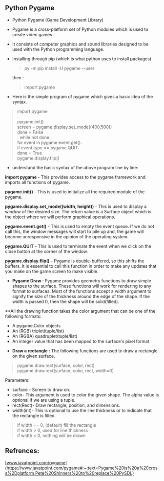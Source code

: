 
## Python Pygame 

* Python Pygame (Game Development Library)

* Pygame is a cross-platform set of Python modules which is used to create video games.

* It consists of computer graphics and sound libraries designed to be used with the Python programming language.

* Installing through pip (which is what python uses to install packages)
  > py -m pip install -U pygame --user  

  then : 

  > import pygame  

* Here is the simple program of pygame which gives a basic idea of the syntax.

>import pygame  
 .  
pygame.init()  
screen = pygame.display.set_mode((400,500))  
done = False  
.
while not done:  
    for event in pygame.event.get():  
        if event.type == pygame.QUIT:  
            done = True  
    pygame.display.flip()  

* understand the basic syntax of the above program line by line:

**import pygame** - This provides access to the pygame framework and imports all functions of pygame.

**pygame.init()** - This is used to initialize all the required module of the pygame.

**pygame.display.set_mode((width, height))** - This is used to display a window of the desired size. The return value is a Surface object which is the object where we will perform graphical operations.

**pygame.event.get()** - This is used to empty the event queue. If we do not call this, the window messages will start to pile up and, the game will become unresponsive in the opinion of the operating system.

**pygame.QUIT** - This is used to terminate the event when we click on the close button at the corner of the window.

**pygame.display.flip()** - Pygame is double-buffered, so this shifts the buffers. It is essential to call this function in order to make any updates that you make on the game screen to make visible.

* **Pygame Draw** : Pygame provides geometry functions to draw simple shapes to the surface. These functions will work for rendering to any format to surfaces. Most of the functions accept a width argument to signify the size of the thickness around the edge of the shape. If the width is passed 0, then the shape will be solid(filled).

**All the drawing function takes the color argument that can be one of the following formats:

   - A pygame.Color objects
   - An (RGB) triplet(tuple/list)
   - An (RGBA) quadruplet(tuple/list)
   - An integer value that has been mapped to the surface's pixel format

* **Draw a rectangle :**
The following functions are used to draw a rectangle on the given surface.

>pygame.draw.rect(surface, color, rect)  
pygame.draw.rect(surface, color, rect, width=0)  

Parameters: 
  - surface - Screen to draw on.
  - color- This argument is used to color the given shape. The alpha value is optional if we are using a tuple.
  - rect(Rect)- Draw rectangle, position, and dimensions.
  - width(int)- This is optional to use the line thickness or to indicate that the rectangle is filled.

  >if width == 0, (default) fill the rectangle  
if width > 0, used for line thickness  
if width < 0, nothing will be drawn  

## Refrences: 

[www.javatpoint.com/pygame](https://www.javatpoint.com/pygame#:~:text=Pygame%20is%20a%20cross%2Dplatform,Pete%20Shinners%20to%20replace%20PySDL)